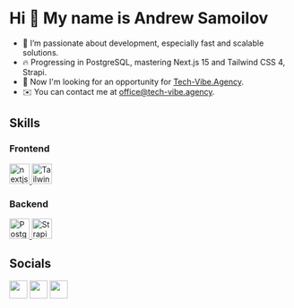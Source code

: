 Hi 👋 My name is Andrew Samoilov  
================================  
- 🚀 I’m passionate about development, especially fast and scalable solutions.  
- 🔥 Progressing in PostgreSQL, mastering Next.js 15 and Tailwind CSS 4, Strapi.  
- 💼 Now I'm looking for an opportunity for [Tech-Vibe.Agency](https://www.tech-vibe.agency/).  
- ✉️ You can contact me at [office@tech-vibe.agency](mailto:office@tech-vibe.agency).

## Skills

### Frontend

<a href="https://nextjs.org/" target="_blank" rel="noreferrer">
        <img src="https://cdn.worldvectorlogo.com/logos/nextjs-2.svg" 
	alt="nextjs" width="36" height="36" />
</a>
<a href="https://tailwindcss.com/" target="_blank" rel="noreferrer"> <img
       src="https://cdn.worldvectorlogo.com/logos/tailwind-css-2.svg" alt="Tailwind CSS" 
				width="36" height="36" /> 
</a>

### Backend

<a href="https://www.postgresql.org/"  target="_blank" rel="noreferrer">
        <img src="https://cdn.worldvectorlogo.com/logos/postgresql-inc.svg" 
	alt="PostgreSQL" width="36" height="36" />
</a>
<a href="https://strapi.io/"  target="_blank" rel="noreferrer">
        <img src="https://cdn.worldvectorlogo.com/logos/strapi-2.svg" 
	alt="Strapi" width="36" height="36" />
</a>

## Socials

<p align="left"> 
	<a href="https://www.linkedin.com/in/andrew-samoilov/" target="_blank" rel="noreferrer"><img src="https://raw.githubusercontent.com/danielcranney/readme-generator/main/public/icons/socials/linkedin.svg" width="32" height="32" /></a>
	<a href="https://www.facebook.com/andrii.samoylov" target="_blank" rel="noreferrer"><img src="https://raw.githubusercontent.com/danielcranney/readme-generator/main/public/icons/socials/facebook.svg" width="32" height="32" /></a> <a href="http://www.instagram.com/andriy_samoylov777" target="_blank" rel="noreferrer"><img src="https://raw.githubusercontent.com/danielcranney/readme-generator/main/public/icons/socials/instagram.svg" width="32" height="32" /></a> </p>
<!---
Andrew-Samoilov/Andrew-Samoilov is a ✨ special ✨ repository because its `README.md` (this file) appears on your GitHub profile.
You can click the Preview link to take a look at your changes.
--->

